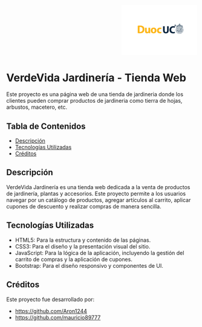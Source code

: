 <p align="right">
  <img src="assetsGithub/logo_duoc.jpg" alt="Logo DUOC" width="200">
</p>

# VerdeVida Jardinería - Tienda Web
Este proyecto es una página web de una tienda de jardineria donde los clientes pueden comprar productos de jardineria como tierra de hojas, arbustos, macetero, etc.

## Tabla de Contenidos
- [Descripción](#descripción)
- [Tecnologías Utilizadas](#tecnologías-utilizadas)
- [Créditos](#créditos)

## Descripción
VerdeVida Jardinería es una tienda web dedicada a la venta de productos de jardinería, plantas y accesorios. Este proyecto permite a los usuarios navegar por un catálogo de productos, agregar artículos al carrito, aplicar cupones de descuento y realizar compras de manera sencilla.

## Tecnologías Utilizadas
- HTML5: Para la estructura y contenido de las páginas.
- CSS3: Para el diseño y la presentación visual del sitio.
- JavaScript: Para la lógica de la aplicación, incluyendo la gestión del carrito de compras y la aplicación de cupones.
- Bootstrap: Para el diseño responsivo y componentes de UI.

## Créditos

Este proyecto fue desarrollado por: 
- https://github.com/Aron1244 
- https://github.com/mauricio89777
